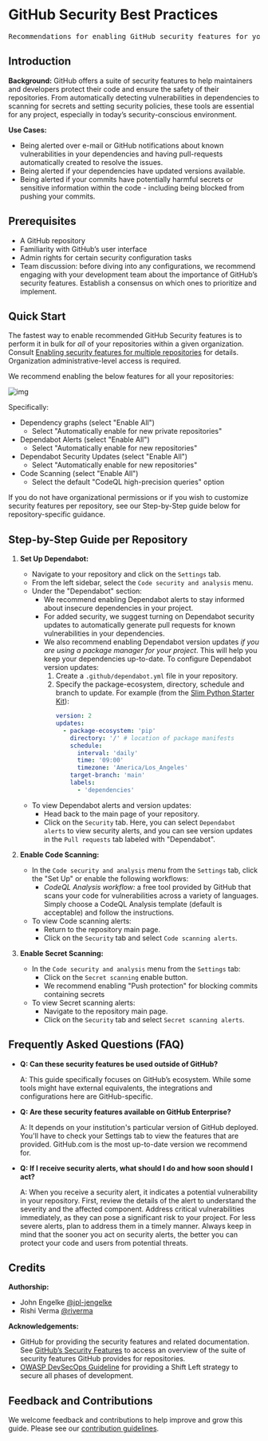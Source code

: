 # GitHub Security Best Practices

<pre align="center">Recommendations for enabling GitHub security features for your repositories.</pre>

## Introduction

**Background:** GitHub offers a suite of security features to help maintainers and developers protect their code and ensure the safety of their repositories. From automatically detecting vulnerabilities in dependencies to scanning for secrets and setting security policies, these tools are essential for any project, especially in today’s security-conscious environment.

**Use Cases:**
- Being alerted over e-mail or GitHub notifications about known vulnerabilities in your dependencies and having pull-requests automatically created to resolve the issues. 
- Being alerted if your dependencies have updated versions available.
- Being alerted if your commits have potentially harmful secrets or sensitive information within the code - including being blocked from pushing your commits. 

## Prerequisites

- A GitHub repository
- Familiarity with GitHub’s user interface
- Admin rights for certain security configuration tasks
- Team discussion: before diving into any configurations, we recommend engaging with your development team about the importance of GitHub’s security features. Establish a consensus on which ones to prioritize and implement.

## Quick Start

The fastest way to enable recommended GitHub Security features is to perform it in bulk for _all_ of your repositories within a given organization. Consult [Enabling security features for multiple repositories](https://docs.github.com/en/enterprise-cloud@latest/code-security/security-overview/enabling-security-features-for-multiple-repositories) for details. Organization administrative-level access is required. 

We recommend enabling the below features for all your repositories:

![img](https://github.com/NASA-AMMOS/slim/assets/3129134/be02ee5f-74cb-4869-bdf2-020c184516ec)

Specifically:
- Dependency graphs (select "Enable All")
  - Select "Automatically enable for new private repositories"
- Dependabot Alerts (select "Enable All")
  - Select "Automatically enable for new repositories"
- Dependabot Security Updates (select "Enable All")
  - Select "Automatically enable for new repositories"
- Code Scanning (select "Enable All")
  - Select the default "CodeQL high-precision queries" option

If you do not have organizational permissions or if you wish to customize security features per repository, see our Step-by-Step guide below for repository-specific guidance. 
 
## Step-by-Step Guide per Repository

1. **Set Up Dependabot:**
   - Navigate to your repository and click on the `Settings` tab.
   - From the left sidebar, select the `Code security and analysis` menu.
   - Under the "Dependabot" section:
     - We recommend enabling Dependabot alerts to stay informed about insecure dependencies in your project.
     - For added security, we suggest turning on Dependabot security updates to automatically generate pull requests for known vulnerabilities in your dependencies.
     - We also recommend enabling Dependabot version updates _if you are using a package manager for your project_. This will help you keep your dependencies up-to-date. To configure Dependabot version updates:
       1. Create a `.github/dependabot.yml` file in your repository.
       2. Specify the package-ecosystem, directory, schedule and branch to update. For example (from the [Slim Python Starter Kit](https://github.com/NASA-AMMOS/slim-starterkit-python/blob/main/.github/dependabot.yml)):
          ```yml
          version: 2
          updates:
            - package-ecosystem: 'pip'
              directory: '/' # location of package manifests
              schedule:
                interval: 'daily'
                time: '09:00'
                timezone: 'America/Los_Angeles'
              target-branch: 'main'
              labels:
                - 'dependencies'
          ```
   - To view Dependabot alerts and version updates:
     - Head back to the main page of your repository.
     - Click on the `Security` tab. Here, you can select `Dependabot alerts` to view security alerts, and you can see version updates in the `Pull requests` tab labeled with "Dependabot".


2. **Enable Code Scanning:**
   - In the `Code security and analysis` menu from the `Settings` tab, click the "Set Up" or enable the following workflows:
     - _CodeQL Analysis workflow:_ a free tool provided by GitHub that scans your code for vulnerabilities across a variety of languages. Simply choose a CodeQL Analysis template (default is acceptable) and follow the instructions.
   - To view Code scanning alerts:
     - Return to the repository main page.
     - Click on the `Security` tab and select `Code scanning alerts`.

3. **Enable Secret Scanning:**
   - In the `Code security and analysis` menu from the `Settings` tab:
     - Click on the `Secret scanning` enable button.
     - We recommend enabling "Push protection" for blocking commits containing secrets
   - To view Secret scanning alerts:
     - Navigate to the repository main page.
     - Click on the `Security` tab and select `Secret scanning alerts`.

## Frequently Asked Questions (FAQ)

- **Q: Can these security features be used outside of GitHub?**

  A: This guide specifically focuses on GitHub’s ecosystem. While some tools might have external equivalents, the integrations and configurations here are GitHub-specific.

- **Q: Are these security features available on GitHub Enterprise?**

  A: It depends on your institution's particular version of GitHub deployed. You'll have to check your Settings tab to view the features that are provided. GitHub.com is the most up-to-date version we recommend for. 

- **Q: If I receive security alerts, what should I do and how soon should I act?**

  A: When you receive a security alert, it indicates a potential vulnerability in your repository. First, review the details of the alert to understand the severity and the affected component. Address critical vulnerabilities immediately, as they can pose a significant risk to your project. For less severe alerts, plan to address them in a timely manner. Always keep in mind that the sooner you act on security alerts, the better you can protect your code and users from potential threats.
  
## Credits

**Authorship:**
- John Engelke [@jpl-jengelke](http://github.com/jpl-jengelke/)
- Rishi Verma [@riverma](http://github.com/riverma/)

**Acknowledgements:**
- GitHub for providing the security features and related documentation. See [GitHub’s Security Features](https://docs.github.com/en/code-security) to access an overview of the suite of security features GitHub provides for repositories.
- [OWASP DevSecOps Guideline](https://owasp.org/www-project-devsecops-guideline/latest/) for providing a Shift Left strategy to secure all phases of development.
  
## Feedback and Contributions

We welcome feedback and contributions to help improve and grow this guide. Please see our [contribution guidelines](https://nasa-ammos.github.io/slim/docs/contribute/contributing/).
